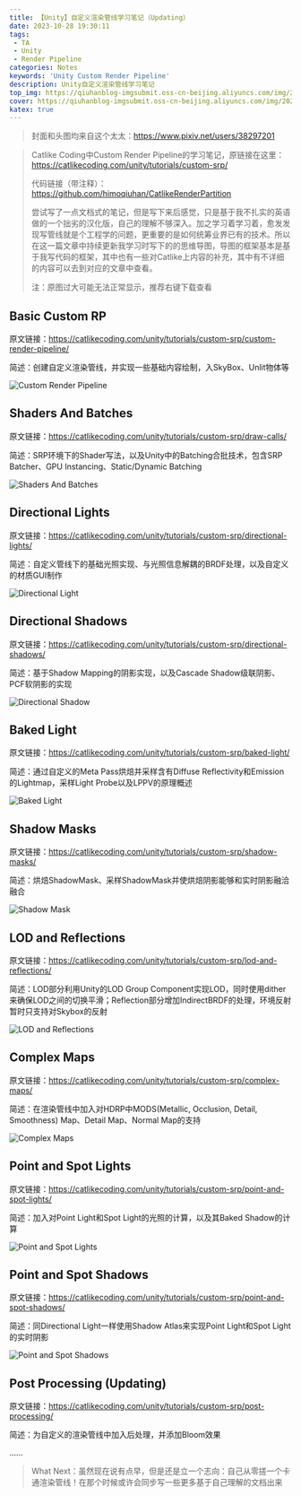 ```yaml
---
title: 【Unity】自定义渲染管线学习笔记（Updating）
date: 2023-10-28 19:30:11
tags: 
 - TA
 - Unity
 - Render Pipeline
categories: Notes
keywords: 'Unity Custom Render Pipeline'
description: Unity自定义渲染管线学习笔记
top_img: https://qiuhanblog-imgsubmit.oss-cn-beijing.aliyuncs.com/img/20231028192918.png
cover: https://qiuhanblog-imgsubmit.oss-cn-beijing.aliyuncs.com/img/20231028195012.png
katex: true
---
```


> 封面和头图均来自这个太太：https://www.pixiv.net/users/38297201

> Catlike Coding中Custom Render Pipeline的学习笔记，原链接在这里：https://catlikecoding.com/unity/tutorials/custom-srp/
>
> 代码链接（带注释）：https://github.com/himoqiuhan/CatlikeRenderPartition
>
> 尝试写了一点文档式的笔记，但是写下来后感觉，只是基于我不扎实的英语做的一个拙劣的汉化版，自己的理解不够深入。加之学习着学习着，愈发发现写管线就是个工程学的问题，更重要的是如何统筹业界已有的技术。所以在这一篇文章中持续更新我学习时写下的的思维导图，导图的框架基本是基于我写代码的框架，其中也有一些对Catlike上内容的补充，其中有不详细的内容可以去到对应的文章中查看。
>
> 注：原图过大可能无法正常显示，推荐右键下载查看



## Basic Custom RP

原文链接：https://catlikecoding.com/unity/tutorials/custom-srp/custom-render-pipeline/

简述：创建自定义渲染管线，并实现一些基础内容绘制，入SkyBox、Unlit物体等

![Custom Render Pipeline](http://qiuhanblog-imgsubmit.oss-cn-beijing.aliyuncs.com/img/CustomRenderPipeline.png)



## Shaders And Batches

原文链接：https://catlikecoding.com/unity/tutorials/custom-srp/draw-calls/

简述：SRP环境下的Shader写法，以及Unity中的Batching合批技术，包含SRP Batcher、GPU Instancing、Static/Dynamic Batching

![Shaders And Batches](http://qiuhanblog-imgsubmit.oss-cn-beijing.aliyuncs.com/img/ShadersAndBatches.png)



## Directional Lights

原文链接：https://catlikecoding.com/unity/tutorials/custom-srp/directional-lights/

简述：自定义管线下的基础光照实现、与光照信息解耦的BRDF处理，以及自定义的材质GUI制作

![Directional Light](http://qiuhanblog-imgsubmit.oss-cn-beijing.aliyuncs.com/img/DirectionalLight.png)



## Directional Shadows

原文链接：https://catlikecoding.com/unity/tutorials/custom-srp/directional-shadows/

简述：基于Shadow Mapping的阴影实现，以及Cascade Shadow级联阴影、PCF软阴影的实现

![Directional Shadow](http://qiuhanblog-imgsubmit.oss-cn-beijing.aliyuncs.com/img/DirectionalShadow.png)



## Baked Light

原文链接：https://catlikecoding.com/unity/tutorials/custom-srp/baked-light/

简述：通过自定义的Meta Pass烘焙并采样含有Diffuse Reflectivity和Emission的Lightmap，采样Light Probe以及LPPV的原理概述

![Baked Light](http://qiuhanblog-imgsubmit.oss-cn-beijing.aliyuncs.com/img/CatlikeRenderBakedLight.png)



## Shadow Masks

原文链接：https://catlikecoding.com/unity/tutorials/custom-srp/shadow-masks/

简述：烘焙ShadowMask、采样ShadowMask并使烘焙阴影能够和实时阴影融洽融合

![Shadow Mask](https://qiuhanblog-imgsubmit.oss-cn-beijing.aliyuncs.com/img/CatlikeRenderShadowMasks.png)



## LOD and Reflections

原文链接：https://catlikecoding.com/unity/tutorials/custom-srp/lod-and-reflections/

简述：LOD部分利用Unity的LOD Group Component实现LOD，同时使用dither来确保LOD之间的切换平滑；Reflection部分增加IndirectBRDF的处理，环境反射暂时只支持对Skybox的反射

![LOD and Reflections](https://qiuhanblog-imgsubmit.oss-cn-beijing.aliyuncs.com/img/CatlikeRenderLODAndReflections.png)



## Complex Maps

原文链接：https://catlikecoding.com/unity/tutorials/custom-srp/complex-maps/

简述：在渲染管线中加入对HDRP中MODS(Metallic, Occlusion, Detail, Smoothness) Map、Detail Map、Normal Map的支持

![Complex Maps](https://qiuhanblog-imgsubmit.oss-cn-beijing.aliyuncs.com/img/CatlikeRenderComplexMaps.png)



## Point and Spot Lights

原文链接：https://catlikecoding.com/unity/tutorials/custom-srp/point-and-spot-lights/

简述：加入对Point Light和Spot Light的光照的计算，以及其Baked Shadow的计算

![Point and Spot Lights](https://qiuhanblog-imgsubmit.oss-cn-beijing.aliyuncs.com/img/CatlikeRenderPointAndSpotLights.png)



## Point and Spot Shadows

原文链接：https://catlikecoding.com/unity/tutorials/custom-srp/point-and-spot-shadows/

简述：同Directional Light一样使用Shadow Atlas来实现Point Light和Spot Light的实时阴影

![Point and Spot Shadows](https://qiuhanblog-imgsubmit.oss-cn-beijing.aliyuncs.com/img/CatlikeRenderPointAndSpotShadows.png)



## Post Processing (Updating)

原文链接：https://catlikecoding.com/unity/tutorials/custom-srp/post-processing/

简述：为自定义的渲染管线中加入后处理，并添加Bloom效果

......





> What Next：虽然现在说有点早，但是还是立一个志向：自己从零搓一个卡通渲染管线！在那个时候或许会同步写一些更多基于自己理解的文档出来















































































